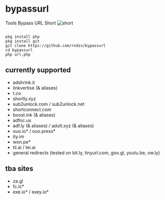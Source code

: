 # bypassurl
Tools Bypass URL Short
![short](https://user-images.githubusercontent.com/44912483/125166718-127f3480-e1c7-11eb-8d56-22bb3025446a.PNG)
<pre><code>
pkg install php
pkg install git
git clone https://github.com/rndzx/bypassurl
cd bypassurl
php url.php
</code></pre>

## currently supported
- adshrink.it
- linkvertise (& aliases)
- t.co
- shortly.xyz
- sub2unlock.com / sub2unlock.net
- shortconnect.com
- boost.ink (& aliases)
- adfoc.us
- adf.ly (& aliases) / adult.xyz (& aliases)
- ouo.io* / ouo.press*
- ity.im
- won.pe*
- tii.ai / tei.ai
- general redirects (tested on bit.ly, tinyurl.com, goo.gl, youtu.be, ow.ly)

## tba sites
- za.gl
- fc.lc*
- exe.io* / exey.io*

